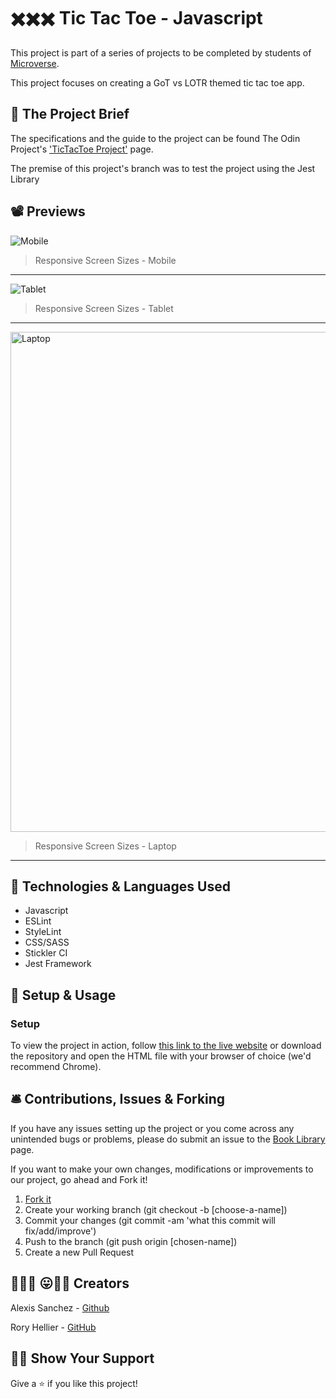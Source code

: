 #  ✖️✖️✖️ Tic Tac Toe - Javascript

This project is part of a series of projects to be completed by students of [Microverse](https://www.microverse.org/).

This project focuses on creating a GoT vs LOTR themed tic tac toe app.

## 🧮 The Project Brief

The specifications and the guide to the project can be found The Odin Project's ['TicTacToe Project'](https://www.theodinproject.com/courses/javascript/lessons/tic-tac-toe-javascript) page.

The premise of this project's branch was to test the project using the Jest Library

## 📽️ Previews

<p align="center>

<a href="previews/mobile-screen.gif"><img src="previews/mobile-screen.gif" alt="Mobile" width="auto" height="auto"></a>

> Responsive Screen Sizes - Mobile

********

<p align="center>

<a href="previews/tablet-screen.gif"><img src="previews/tablet-screen.gif" alt="Tablet" width="auto" height="auto"></a>

> Responsive Screen Sizes - Tablet

********

<p align="center>

<a href="previews/laptop-screen.gif"><img src="previews/laptop-screen.gif" alt="Laptop" width="800" height="auto"></a>

> Responsive Screen Sizes - Laptop

*********

## 🧬 Technologies & Languages Used

- Javascript
- ESLint
- StyleLint
- CSS/SASS
- Stickler CI
- Jest Framework

## 🔰 Setup & Usage

### Setup
To view the project in action, follow [this link to the live website](https://raw.githack.com/Rhelli/Javascript-Tic-Tac-Toe/feature/linters/index.html
) or download the repository and open the HTML file with your browser of choice (we'd recommend Chrome).

## 🛎️ Contributions, Issues & Forking

If you have any issues setting up the project or you come across any unintended bugs or problems, please do submit an issue to the [Book Library](https://github.com/Rhelli/Javascript-Tic-Tac-Toe/issues) page.

If you want to make your own changes, modifications or improvements to our project, go ahead and Fork it!
1. [Fork it](https://github.com/Rhelli/Javascript-Tic-Tac-Toe/fork)
2. Create your working branch (git checkout -b [choose-a-name])
3. Commit your changes (git commit -am 'what this commit will fix/add/improve')
4. Push to the branch (git push origin [chosen-name])
5. Create a new Pull Request

## 🤟🏽😄 😛🤙🏾  Creators

Alexis Sanchez - [Github](https://github.com/Psiale)

Rory Hellier - [GitHub](https://github.com/Rhelli)

## 🙌🏾 Show Your Support

Give a ⭐️ if you like this project!